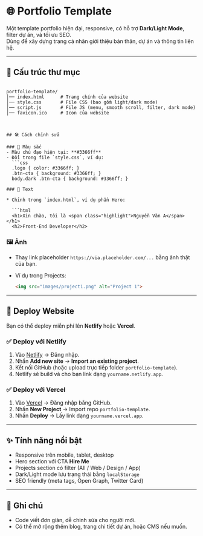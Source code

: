 # 🌐 Portfolio Template

Một template portfolio hiện đại, responsive, có hỗ trợ **Dark/Light Mode**, filter dự án, và tối ưu SEO.  
Dùng để xây dựng trang cá nhân giới thiệu bản thân, dự án và thông tin liên hệ.

---

## 📂 Cấu trúc thư mục

```

portfolio-template/
│── index.html      # Trang chính của website
│── style.css       # File CSS (bao gồm light/dark mode)
│── script.js       # File JS (menu, smooth scroll, filter, dark mode)
│── favicon.ico     # Icon của website



## 🛠️ Cách chỉnh sửa

### 🎨 Màu sắc
- Màu chủ đạo hiện tại: **#3366ff**
- Đổi trong file `style.css`, ví dụ:
  ```css
  .logo { color: #3366ff; }
  .btn-cta { background: #3366ff; }
  body.dark .btn-cta { background: #3366ff; }

### 📝 Text

* Chỉnh trong `index.html`, ví dụ phần Hero:

  ```html
  <h1>Xin chào, tôi là <span class="highlight">Nguyễn Văn A</span></h1>
  <h2>Front-End Developer</h2>
  ```

### 🖼️ Ảnh

* Thay link placeholder `https://via.placeholder.com/...` bằng ảnh thật của bạn.
* Ví dụ trong Projects:

  ```html
  <img src="images/project1.png" alt="Project 1">
  ```

---

## 🚀 Deploy Website

Bạn có thể deploy miễn phí lên **Netlify** hoặc **Vercel**.

### ✅ Deploy với Netlify

1. Vào [Netlify](https://app.netlify.com/) → Đăng nhập.
2. Nhấn **Add new site** → **Import an existing project**.
3. Kết nối GitHub (hoặc upload trực tiếp folder `portfolio-template`).
4. Netlify sẽ build và cho bạn link dạng `yourname.netlify.app`.

### ✅ Deploy với Vercel

1. Vào [Vercel](https://vercel.com/) → Đăng nhập bằng GitHub.
2. Nhấn **New Project** → Import repo `portfolio-template`.
3. Nhấn **Deploy** → Lấy link dạng `yourname.vercel.app`.

---

## ✨ Tính năng nổi bật

* Responsive trên mobile, tablet, desktop
* Hero section với CTA **Hire Me**
* Projects section có filter (All / Web / Design / App)
* Dark/Light mode lưu trạng thái bằng `localStorage`
* SEO friendly (meta tags, Open Graph, Twitter Card)

---

## 📌 Ghi chú

* Code viết đơn giản, dễ chỉnh sửa cho người mới.
* Có thể mở rộng thêm blog, trang chi tiết dự án, hoặc CMS nếu muốn.

```
```
